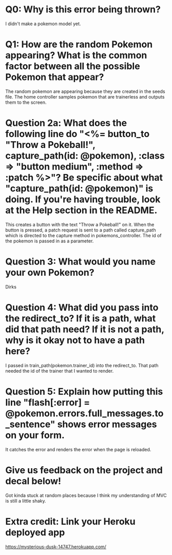 # Q0: Why is this error being thrown?

I didn't make a pokemon model yet.

# Q1: How are the random Pokemon appearing? What is the common factor between all the possible Pokemon that appear? 

The random pokemon are appearing because they are created in the seeds file. 
The home controller samples pokemon that are trainerless and outputs them to the screen.

# Question 2a: What does the following line do "<%= button_to "Throw a Pokeball!", capture_path(id: @pokemon), :class => "button medium", :method => :patch %>"? Be specific about what "capture_path(id: @pokemon)" is doing. If you're having trouble, look at the Help section in the README. 

This creates a button with the text "Throw a Pokeball!" on it. When the button is pressed, a patch request is sent to a path called capture_path which is directed to the capture method in pokemons_controller. The id of the pokemon is passed in as a parameter.

# Question 3: What would you name your own Pokemon? 

Dirks

# Question 4: What did you pass into the redirect_to? If it is a path, what did that path need? If it is not a path, why is it okay not to have a path here?

I passed in train_path(pokemon.trainer_id) into the redirect_to. That path needed the id of the trainer that I wanted to render. 

# Question 5: Explain how putting this line "flash[:error] = @pokemon.errors.full_messages.to_sentence" shows error messages on your form.

It catches the error and renders the error when the page is reloaded.

# Give us feedback on the project and decal below!
Got kinda stuck at random places because I think my understanding of MVC is still a little shaky.

# Extra credit: Link your Heroku deployed app

https://mysterious-dusk-14747.herokuapp.com/